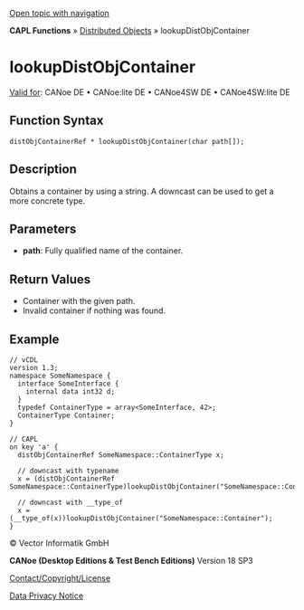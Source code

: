[Open topic with navigation](../../../../../CANoeDEFamily.htm#Topics/CAPLFunctions/DistributedObjects/Functions/CAPLfunctionLookupDistObjContainer.md)

**CAPL Functions** » [Distributed Objects](../CAPLfunctionsDOOverview.md) » lookupDistObjContainer

# lookupDistObjContainer

[Valid for](../../../Shared/FeatureAvailability.md):  CANoe DE • CANoe:lite DE • CANoe4SW DE • CANoe4SW:lite DE

## Function Syntax

```plaintext
distObjContainerRef * lookupDistObjContainer(char path[]);
```

## Description

Obtains a container by using a string. A downcast can be used to get a more concrete type.

## Parameters

- **path**: Fully qualified name of the container.

## Return Values

- Container with the given path.
- Invalid container if nothing was found.

## Example

```plaintext
// vCDL
version 1.3;
namespace SomeNamespace {
  interface SomeInterface {
    internal data int32 d;
  }
  typedef ContainerType = array<SomeInterface, 42>;
  ContainerType Container;
}

// CAPL
on key 'a' {
  distObjContainerRef SomeNamespace::ContainerType x;

  // downcast with typename
  x = (distObjContainerRef SomeNamespace::ContainerType)lookupDistObjContainer("SomeNamespace::Container");

  // downcast with __type_of
  x = (__type_of(x))lookupDistObjContainer("SomeNamespace::Container");
}
```

© Vector Informatik GmbH

**CANoe (Desktop Editions & Test Bench Editions)** Version 18 SP3

[Contact/Copyright/License](../../../Shared/ContactCopyrightLicense.md)

[Data Privacy Notice](https://www.vector.com/int/en/company/get-info/privacy-policy/)
